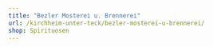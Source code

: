 ```yaml
---
title: "Bezler Mosterei u. Brennerei"
url: /kirchheim-unter-teck/bezler-mosterei-u-brennerei/
shop: Spirituosen
---
```


